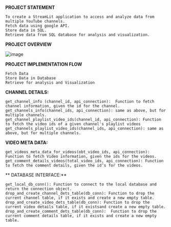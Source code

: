 **PROJECT STATEMENT**

	To create a StreamLit application to access and analyze data from multiple YouTube channels.
	Fetch data using google API.
	Store data in SQL.
	Retrieve data from SQL database for analysis and visualization.


**PROJECT OVERVIEW**

![image](https://github.com/user-attachments/assets/06f92d9d-5339-42bf-9928-19ff9f5c9a90)


**PROJECT IMPLEMENTATION FLOW**

	Fetch Data
 	Store Data in Database
  	Retrieve for analysis and Visualization

**CHANNEL DETAILS:**

	get_channel_info (channel_id, api_connection):  Function to fetch channel information, given the id for the channel.
	get_channels_info(channel_ids, api_connection): same as above, but for multiple channels.
	get_channel_playlist_video_ids(channel_id, api_connection): Function to fetch the video ids of a given channel's playlist videos
	get_channels_playlist_video_ids(channel_ids, api_connection): same as above, but for multiple channels.

 
**VIDEO META DATA:**

	get_videos_meta_data_for_videos(obt_video_ids, api_connection):  Function to fetch Video information, given the ids for the videos.
	get_comment_details_videos(total_video_ids, api_connection): Function to fetch the comment details, given the id’s for the videos.


** DATABASE INTERFACE:**

	get_local_db_conn(): Function to connect to the local database and return the connection object.
	drop_and_create_channel_dets_table(db_conn): Function to drop the current channel table, if it exists and create a new empty table.
	drop_and_create_video_dets_table(db_conn): Function to drop the current video details table, if it existsand create a new empty table.
	drop_and_create_comment_dets_table(db_conn):  Function to drop the current comment details table, if it exists and create a new empty table.

















